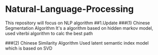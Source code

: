 # Natural-Language-Processing
This repository will focus on NLP algorithm
##1.Update
###(1) Chinese Segmentation Algorithm
    It's a algorithm based on hidden markov model, used viterbi algorithm to calc the best path
    
###(2) Chinese Similarity Algorithm
    Used latent semantic index model which is based on SVD 
